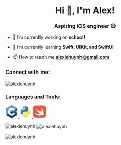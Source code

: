 <h1 align="center">Hi 👋, I'm Alex!</h1>
<h3 align="center">Aspiring iOS engineer 😄</h3>

- 🔭 I’m currently working on **school!**

- 🌱 I’m currently learning **Swift, UIKit, and SwiftUI**

- 📫 How to reach me **alexlehuynh@gmail.com**

<h3 align="left">Connect with me:</h3>
<p align="left">
<a href="https://linkedin.com/in/alexlehuynh" target="blank"><img align="center" src="https://raw.githubusercontent.com/rahuldkjain/github-profile-readme-generator/master/src/images/icons/Social/linked-in-alt.svg" alt="alexlehuynh" height="30" width="40" /></a>
</p>

<h3 align="left">Languages and Tools:</h3>
<p align="left"> <a href="https://www.w3schools.com/cpp/" target="_blank" rel="noreferrer"> <img src="https://raw.githubusercontent.com/devicons/devicon/master/icons/cplusplus/cplusplus-original.svg" alt="cplusplus" width="40" height="40"/> </a> <a href="https://www.python.org" target="_blank" rel="noreferrer"> <img src="https://raw.githubusercontent.com/devicons/devicon/master/icons/python/python-original.svg" alt="python" width="40" height="40"/> </a> <a href="https://developer.apple.com/swift/" target="_blank" rel="noreferrer"> <img src="https://raw.githubusercontent.com/devicons/devicon/master/icons/swift/swift-original.svg" alt="swift" width="40" height="40"/> </a> </p>

<p><img align="left" src="https://github-readme-stats.vercel.app/api/top-langs?username=alexlehuynh&show_icons=true&locale=en&layout=compact" alt="alexlehuynh" /></p>

<p>&nbsp;<img align="center" src="https://github-readme-stats.vercel.app/api?username=alexlehuynh&show_icons=true&locale=en" alt="alexlehuynh" /></p>

<p><img align="center" src="https://github-readme-streak-stats.herokuapp.com/?user=alexlehuynh&" alt="alexlehuynh" /></p>
